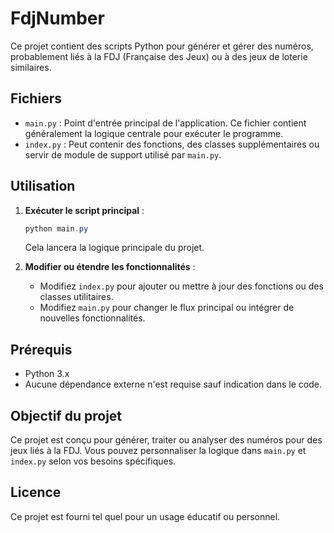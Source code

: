# FdjNumber

Ce projet contient des scripts Python pour générer et gérer des numéros, probablement liés à la FDJ (Française des Jeux) ou à des jeux de loterie similaires.

## Fichiers

- `main.py` : Point d'entrée principal de l'application. Ce fichier contient généralement la logique centrale pour exécuter le programme.
- `index.py` : Peut contenir des fonctions, des classes supplémentaires ou servir de module de support utilisé par `main.py`.

## Utilisation

1. **Exécuter le script principal** :

   ```powershell
   python main.py
   ```

   Cela lancera la logique principale du projet.

2. **Modifier ou étendre les fonctionnalités** :
   - Modifiez `index.py` pour ajouter ou mettre à jour des fonctions ou des classes utilitaires.
   - Modifiez `main.py` pour changer le flux principal ou intégrer de nouvelles fonctionnalités.

## Prérequis

- Python 3.x
- Aucune dépendance externe n'est requise sauf indication dans le code.

## Objectif du projet

Ce projet est conçu pour générer, traiter ou analyser des numéros pour des jeux liés à la FDJ. Vous pouvez personnaliser la logique dans `main.py` et `index.py` selon vos besoins spécifiques.

## Licence

Ce projet est fourni tel quel pour un usage éducatif ou personnel.
